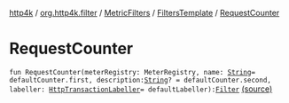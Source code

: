 [http4k](../../../index.md) / [org.http4k.filter](../../index.md) / [MetricFilters](../index.md) / [FiltersTemplate](index.md) / [RequestCounter](./-request-counter.md)

# RequestCounter

`fun RequestCounter(meterRegistry: MeterRegistry, name: `[`String`](https://kotlinlang.org/api/latest/jvm/stdlib/kotlin/-string/index.html)` = defaultCounter.first, description: `[`String`](https://kotlinlang.org/api/latest/jvm/stdlib/kotlin/-string/index.html)`? = defaultCounter.second, labeller: `[`HttpTransactionLabeller`](../../-http-transaction-labeller.md)` = defaultLabeller): `[`Filter`](../../../org.http4k.core/-filter/index.md) [(source)](https://github.com/http4k/http4k/blob/master/http4k-metrics-micrometer/src/main/kotlin/org/http4k/filter/MetricFilters.kt#L25)